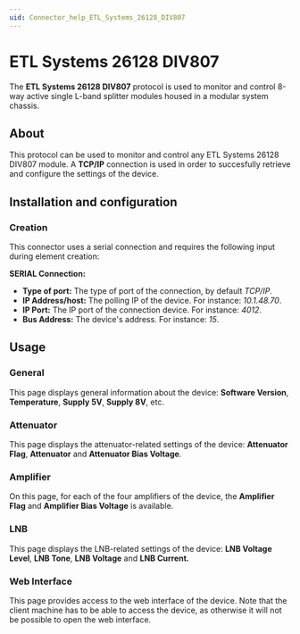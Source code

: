 ```yaml
---
uid: Connector_help_ETL_Systems_26128_DIV807
---
```


# ETL Systems 26128 DIV807

The **ETL Systems 26128 DIV807** protocol is used to monitor and control 8-way active single L-band splitter modules housed in a modular system chassis.

## About

This protocol can be used to monitor and control any ETL Systems 26128 DIV807 module. A **TCP/IP** connection is used in order to succesfully retrieve and configure the settings of the device.

## Installation and configuration

### Creation

This connector uses a serial connection and requires the following input during element creation:

**SERIAL Connection:**

- **Type of port:** The type of port of the connection, by default *TCP/IP*.
- **IP Address/host:** The polling IP of the device. For instance: *10.1.48.70*.
- **IP Port:** The IP port of the connection device. For instance: *4012*.
- **Bus Address:** The device's address. For instance: *15*.

## Usage

### General

This page displays general information about the device: **Software Version**, **Temperature**, **Supply 5V**, **Supply 8V**, etc.

### Attenuator

This page displays the attenuator-related settings of the device: **Attenuator Flag**, **Attenuator** and **Attenuator Bias Voltage**.

### Amplifier

On this page, for each of the four amplifiers of the device, the **Amplifier Flag** and **Amplifier Bias Voltage** is available.

### LNB

This page displays the LNB-related settings of the device: **LNB Voltage Level**, **LNB Tone**, **LNB Voltage** and **LNB Current.**

### Web Interface

This page provides access to the web interface of the device. Note that the client machine has to be able to access the device, as otherwise it will not be possible to open the web interface.
